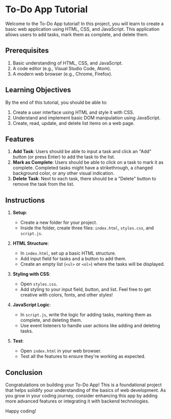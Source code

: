 # To-Do App Tutorial

Welcome to the To-Do App tutorial! In this project, you will learn to create a basic web application using HTML, CSS, and JavaScript. This application allows users to add tasks, mark them as complete, and delete them.

## Prerequisites

1. Basic understanding of HTML, CSS, and JavaScript.
2. A code editor (e.g., Visual Studio Code, Atom).
3. A modern web browser (e.g., Chrome, Firefox).

## Learning Objectives

By the end of this tutorial, you should be able to:

1. Create a user interface using HTML and style it with CSS.
2. Understand and implement basic DOM manipulation using JavaScript.
3. Create, read, update, and delete list items on a web page.

## Features

1. **Add Task**: Users should be able to input a task and click an "Add" button (or press Enter) to add the task to the list.
2. **Mark as Complete**: Users should be able to click on a task to mark it as complete. Completed tasks might have a strikethrough, a changed background color, or any other visual indication.
3. **Delete Task**: Next to each task, there should be a "Delete" button to remove the task from the list.

## Instructions

1. **Setup**:

   - Create a new folder for your project.
   - Inside the folder, create three files: `index.html`, `styles.css`, and `script.js`.

2. **HTML Structure**:

   - In `index.html`, set up a basic HTML structure.
   - Add input field for tasks and a button to add them.
   - Create an empty list (`<ul>` or `<ol>`) where the tasks will be displayed.

3. **Styling with CSS**:

   - Open `styles.css`.
   - Add styling to your input field, button, and list. Feel free to get creative with colors, fonts, and other styles!

4. **JavaScript Logic**:

   - In `script.js`, write the logic for adding tasks, marking them as complete, and deleting them.
   - Use event listeners to handle user actions like adding and deleting tasks.

5. **Test**:
   - Open `index.html` in your web browser.
   - Test all the features to ensure they're working as expected.

## Conclusion

Congratulations on building your To-Do App! This is a foundational project that helps solidify your understanding of the basics of web development. As you grow in your coding journey, consider enhancing this app by adding more advanced features or integrating it with backend technologies.

Happy coding!
